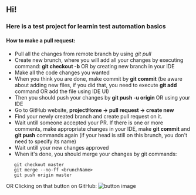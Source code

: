 ## Hi!
### Here is a test project for learnin test automation basics

#### How to make a pull request:
- Pull all the changes from remote branch by using _git pull_
- Create new brunch, where you will add all your changes by executing command: **git checkout -b <branchname>** OR
by creating new branch in your IDE
- Make all the code changes you wanted
- When you think you are done, make commit by **git commit** (be aware about adding new files, if you did that, you
need to execute **git add <filename>** command OR add the file using IDE UI)
- Then you should push your changes by **git push -u origin <branch-name>** OR using your IDE
- Go to GitHub website, **projectHome -> pull request -> create new**
- Find your newly created branch and create pull request on it.
- Wait untill someone accepted your PR. If there is one or more comments, make appropriate changes in your IDE, make
**git commit** and **git push** commands again (if your head is still on this brunch, you don't need to specify
its name)
- Wait untill your new changes approved
- When it's done, you should merge your changes by git commands:
```
   git checkout master
   git merge --no-ff <brunchName>
   git push origin master
```
OR
Clicking on that button on GitHub:
![button image](https://image.prntscr.com/image/K3fHeSe1TLqaD6J-nxfGeg.png)